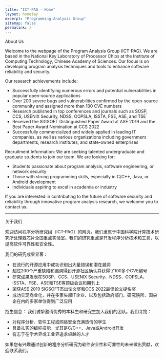 ```yaml
---
title: "ICT-PAG - Home"
layout: homelay
excerpt: "Programming Analysis Group"
sitemap: false
permalink: /
---
```


About Us

Welcome to the webpage of the Program Analysis Group (ICT-PAG). We are based in the National Key Laboratory of Processor Chips at the Institute of Computing Technology, Chinese Academy of Sciences. Our focus is on developing program analysis techniques and tools to enhance software reliability and security.

Our research achievements include:
- Successfully identifying numerous errors and potential vulnerabilities in popular open-source applications
- Over 200 severe bugs and vulnerabilities confirmed by the open-source community and assigned more than 100 CVE numbers
- Research published in top conferences and journals such as SOSP, CCS, USENIX Security, NDSS, OOPSLA, ISSTA, FSE, ASE, and TSE
- Received the SIGSOFT Distinguished Paper Award at ASE 2019 and the Best Paper Award Nomination at CCS 2022
- Successfully commercialized and widely applied in leading IT companies, as well as various organizations including government departments, research institutes, and state-owned enterprises

Recruitment Information:
We are seeking talented undergraduate and graduate students to join our team. We are looking for:
- Students passionate about program analysis, software engineering, or network security
- Those with strong programming skills, especially in C/C++, Java, or Android development
- Individuals aspiring to excel in academia or industry

If you are interested in contributing to the future of software security and reliability through innovative program analysis research, we welcome you to contact us.

---

关于我们

欢迎访问程序分析研究组（ICT-PAG）的网页。我们隶属于中国科学院计算技术研究所处理器芯片全国重点实验室。我们的研究重点是开发程序分析技术和工具，以提高软件可靠性和安全性。

我们的研究成果显著：
- 在流行的开源应用中成功识别出大量错误和潜在漏洞
- 超过200个严重缺陷和漏洞得到开源社区确认并获得了100多个CVE编号
- 研究成果发表在SOSP、CCS、USENIX Security、NDSS、OOPSLA、ISSTA、FSE、ASE和TSE等顶级会议和期刊上
- 荣获ASE 2019 SIGSOFT杰出论文奖和CCS 2022最佳论文提名奖
- 成功实现商业化，并在多家头部IT企业、以及包括政府部门、研究院所、国央企在内的多家单位得到广泛应用

招生信息：
我们诚挚邀请优秀的本科生和研究生加入我们的团队。我们寻找：
- 对程序分析、软件工程或网络安全充满热情的学生
- 具备扎实的编程技能，尤其是C/C++、Java或Android开发
- 有志于在学术界或工业界追求卓越的人才

如果您有兴趣通过创新的程序分析研究为软件安全性和可靠性的未来做出贡献，欢迎联系我们。

<!-- - **Program Analysis**, -->

